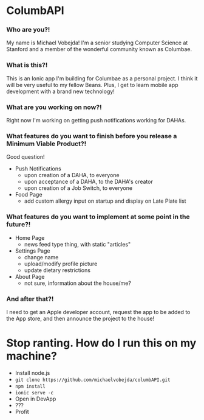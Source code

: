 # ColumbAPI

### Who are you?!
My name is Michael Vobejda! I'm a senior studying Computer Science at Stanford and a member of the wonderful community known as Columbae.

### What is this?!
This is an Ionic app I'm building for Columbae as a personal project. I think it will be very useful to my fellow Beans. Plus, I get to learn mobile app development with a brand new technology!

### What are you working on now?!
Right now I'm working on getting push notifications working for DAHAs.

### What features do you want to finish before you release a Minimum Viable Product?!
Good question!
- Push Notifications
  - upon creation of a DAHA, to everyone
  - upon acceptance of a DAHA, to the DAHA's creator
  - upon creation of a Job Switch, to everyone
- Food Page
  - add custom allergy input on startup and display on Late Plate list

### What features do you want to implement at some point in the future?!
- Home Page
  - news feed type thing, with static "articles"
- Settings Page
  - change name
  - upload/modify profile picture
  - update dietary restrictions
- About Page
  - not sure, information about the house/me?

### And after that?!
I need to get an Apple developer account, request the app to be added to the App store, and then announce the project to the house! 


# Stop ranting. How do I run this on my machine?
- Install node.js
- `git clone https://github.com/michaelvobejda/columbAPI.git`
- `npm install`
- `ionic serve -c`
- Open in DevApp
- ???
- Profit


